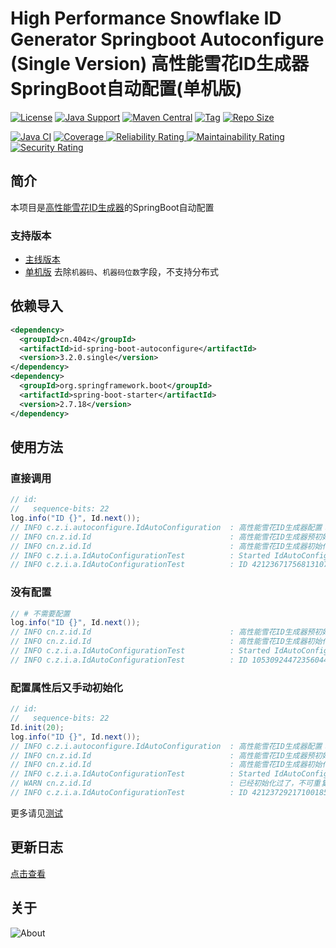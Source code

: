 # High Performance Snowflake ID Generator Springboot Autoconfigure (Single Version) 高性能雪花ID生成器SpringBoot自动配置(单机版)

[![License](https://img.shields.io/github/license/ALI1416/id-spring-boot-autoconfigure?label=License)](https://www.apache.org/licenses/LICENSE-2.0.txt)
[![Java Support](https://img.shields.io/badge/Java-8+-green)](https://openjdk.org/)
[![Maven Central](https://img.shields.io/maven-central/v/cn.404z/id-spring-boot-autoconfigure?label=Maven%20Central)](https://mvnrepository.com/artifact/cn.404z/id-spring-boot-autoconfigure)
[![Tag](https://img.shields.io/github/v/tag/ALI1416/id-spring-boot-autoconfigure?label=Tag)](https://github.com/ALI1416/id-spring-boot-autoconfigure/tags)
[![Repo Size](https://img.shields.io/github/repo-size/ALI1416/id-spring-boot-autoconfigure?label=Repo%20Size&color=success)](https://github.com/ALI1416/id-spring-boot-autoconfigure/archive/refs/heads/master.zip)

[![Java CI](https://github.com/ALI1416/id-spring-boot-autoconfigure/actions/workflows/ci.yml/badge.svg)](https://github.com/ALI1416/id-spring-boot-autoconfigure/actions/workflows/ci.yml)
[![Coverage](https://sonarcloud.io/api/project_badges/measure?project=ALI1416_id-spring-boot-autoconfigure&metric=coverage)
![Reliability Rating](https://sonarcloud.io/api/project_badges/measure?project=ALI1416_id-spring-boot-autoconfigure&metric=reliability_rating)
![Maintainability Rating](https://sonarcloud.io/api/project_badges/measure?project=ALI1416_id-spring-boot-autoconfigure&metric=sqale_rating)
![Security Rating](https://sonarcloud.io/api/project_badges/measure?project=ALI1416_id-spring-boot-autoconfigure&metric=security_rating)](https://sonarcloud.io/summary/new_code?id=ALI1416_id-spring-boot-autoconfigure)

## 简介

本项目是[高性能雪花ID生成器](https://github.com/ALI1416/id)的SpringBoot自动配置

### 支持版本

- [主线版本](https://github.com/ALI1416/id-spring-boot-autoconfigure/tree/master)
- [单机版](https://github.com/ALI1416/id-spring-boot-autoconfigure/tree/single) 去除`机器码`、`机器码位数`字段，不支持分布式

## 依赖导入

```xml
<dependency>
  <groupId>cn.404z</groupId>
  <artifactId>id-spring-boot-autoconfigure</artifactId>
  <version>3.2.0.single</version>
</dependency>
<dependency>
  <groupId>org.springframework.boot</groupId>
  <artifactId>spring-boot-starter</artifactId>
  <version>2.7.18</version>
</dependency>
```

## 使用方法

### 直接调用

```java
// id:
//   sequence-bits: 22
log.info("ID {}", Id.next());
// INFO c.z.i.autoconfigure.IdAutoConfiguration  : 高性能雪花ID生成器配置：序列号位数SEQUENCE_BITS 22
// INFO cn.z.id.Id                               : 高性能雪花ID生成器预初始化：序列号位数SEQUENCE_BITS 20 ；1ms最多生成ID 1048576 个，起始时间 2021-01-01 08:00:00.0 ，失效时间 2299-09-27 23:10:22.207 ，大约可使用 278 年
// INFO cn.z.id.Id                               : 高性能雪花ID生成器初始化：序列号位数SEQUENCE_BITS 22 ；1ms最多生成ID 4194304 个，起始时间 2021-01-01 08:00:00.0 ，失效时间 2090-09-07 23:47:35.551 ，大约可使用 69 年
// INFO c.z.i.a.IdAutoConfigurationTest          : Started IdAutoConfigurationTest in 0.899 seconds (JVM running for 1.828)
// INFO c.z.i.a.IdAutoConfigurationTest          : ID 421236717568131072
```

### 没有配置

```java
// # 不需要配置
log.info("ID {}", Id.next());
// INFO cn.z.id.Id                               : 高性能雪花ID生成器预初始化：序列号位数SEQUENCE_BITS 20 ；1ms最多生成ID 1048576 个，起始时间 2021-01-01 08:00:00.0 ，失效时间 2299-09-27 23:10:22.207 ，大约可使用 278 年
// INFO cn.z.id.Id                               : 高性能雪花ID生成器初始化：序列号位数SEQUENCE_BITS 20 ；1ms最多生成ID 1048576 个，起始时间 2021-01-01 08:00:00.0 ，失效时间 2299-09-27 23:10:22.207 ，大约可使用 278 年
// INFO c.z.i.a.IdAutoConfigurationTest          : Started IdAutoConfigurationTest in 0.899 seconds (JVM running for 1.828)
// INFO c.z.i.a.IdAutoConfigurationTest          : ID 105309244723560448
```

### 配置属性后又手动初始化

```java
// id:
//   sequence-bits: 22
Id.init(20);
log.info("ID {}", Id.next());
// INFO c.z.i.autoconfigure.IdAutoConfiguration  : 高性能雪花ID生成器配置：序列号位数SEQUENCE_BITS 22
// INFO cn.z.id.Id                               : 高性能雪花ID生成器预初始化：序列号位数SEQUENCE_BITS 20 ；1ms最多生成ID 1048576 个，起始时间 2021-01-01 08:00:00.0 ，失效时间 2299-09-27 23:10:22.207 ，大约可使用 278 年
// INFO cn.z.id.Id                               : 高性能雪花ID生成器初始化：序列号位数SEQUENCE_BITS 22 ；1ms最多生成ID 4194304 个，起始时间 2021-01-01 08:00:00.0 ，失效时间 2090-09-07 23:47:35.551 ，大约可使用 69 年
// INFO c.z.i.a.IdAutoConfigurationTest          : Started IdAutoConfigurationTest in 0.899 seconds (JVM running for 1.828)
// WARN cn.z.id.Id                               : 已经初始化过了，不可重复初始化！
// INFO c.z.i.a.IdAutoConfigurationTest          : ID 421237292171001856
```

更多请见[测试](./src/test)

## 更新日志

[点击查看](./CHANGELOG.md)

## 关于

<picture>
  <source media="(prefers-color-scheme: dark)" srcset="https://www.404z.cn/images/about.dark.svg">
  <img alt="About" src="https://www.404z.cn/images/about.light.svg">
</picture>
